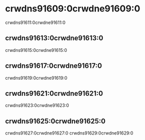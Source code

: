 # crwdns91609:0crwdne91609:0

crwdns91611:0crwdne91611:0

## crwdns91613:0crwdne91613:0
crwdns91615:0crwdne91615:0

## crwdns91617:0crwdne91617:0
crwdns91619:0crwdne91619:0

## crwdns91621:0crwdne91621:0

crwdns91623:0crwdne91623:0

## crwdns91625:0crwdne91625:0
crwdns91627:0crwdne91627:0 crwdns91629:0crwdne91629:0
